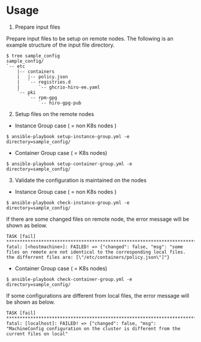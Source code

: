 # Usage

1. Prepare input files
   
Prepare input files to be setup on remote nodes.
The following is an example structure of the input file directory.

```
$ tree sample_config
sample_config/
`-- etc
    |-- containers
    |   |-- policy.json
    |   `-- registries.d
    |       `-- ghcrio-hiro-ee.yaml
    `-- pki
        `-- rpm-gpg
            `-- hiro-gpg-pub
```

2. Setup files on the remote nodes

- Instance Group case ( = non K8s nodes )

```
$ ansible-playbook setup-instance-group.yml -e directory=sample_config/
```

- Container Group case ( = K8s nodes)

```
$ ansible-playbook setup-container-group.yml -e directory=sample_config/
```

3. Validate the configuration is maintained on the nodes

- Instance Group case ( = non K8s nodes )

```
$ ansible-playbook check-instance-group.yml -e directory=sample_config/
```

If there are some changed files on remote node, the error message will be shown as below.

```
TASK [fail] ***********************************************************************************************************************************
fatal: [<hostmachine>]: FAILED! => {"changed": false, "msg": "some files on remote are not identical to the corresponding local files. the differrent files are: [\"/etc/containers/policy.json\"]"}
```


- Container Group case ( = K8s nodes)

```
$ ansible-playbook check-container-group.yml -e directory=sample_config/
```

If some configurations are different from local files, the error message will be shown as below.

```
TASK [fail] ***********************************************************************************************************************************
fatal: [localhost]: FAILED! => {"changed": false, "msg": "MachineConfig configuration on the cluster is different from the current files on local"
```

